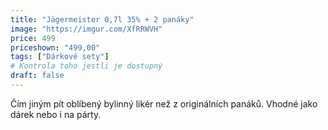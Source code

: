 ```yaml
---
title: "Jägermeister 0,7l 35% + 2 panáky"
image: "https://imgur.com/XfRRWVH"
price: 499
priceshown: "499,00"
tags: ["Dárkové sety"]
# Kontrola toho jestli je dostupný
draft: false
---
```


Čím jiným pít oblíbený bylinný likér než z originálních panáků. Vhodné jako dárek nebo i na párty.
